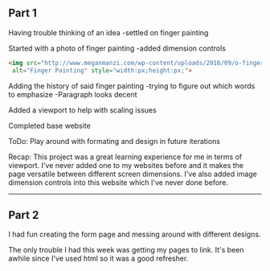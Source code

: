 Part 1
---
Having trouble thinking of an idea
-settled on finger painting

Started with a photo of finger painting
-added dimension controls
```markdown
<img src="http://www.meganmanzi.com/wp-content/uploads/2016/09/o-finger-painting-facebook.jpg"
 alt="Finger Painting" style="width:px;height:px;">
```
Adding the history of said finger painting
-trying to figure out which words to emphasize
-Paragraph looks decent

Added a viewport to help with scaling issues

Completed base website

ToDo:
Play around with formating and design in future iterations

Recap:
This project was a great learning experience for me in terms of viewport.
I've never added one to my websites before and it makes the page versatile
between different screen dimensions. I've also added image dimension controls
into this website which I've never done before.

---
Part 2
---
I had fun creating the form page and messing around with different designs.

The only trouble I had this week was getting my pages to link. It's been awhile since I've used html so it was a good refresher.
